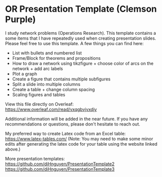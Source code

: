 # OR Presentation Template (Clemson Purple)

I study network problems (Operations Research). This template contains a some items that I have repeatedly used when creating presentation slides. Please feel free to use this template. A few things you can find here:
- List with bullets and numbered list
- Frame/Block for theorems and propositions
- How to draw a network using tikzfigure + choose color of arcs on the network + add arc labels
- Plot a graph
- Create a figure that contains multiple subfigures
- Split a slide into multiple columns
- Create a table + change column spacing
- Scaling figures and tables 

View this file directly on Overleaf: https://www.overleaf.com/read/vxqgbvjvxdjy

Additional information will be added in the near future. If you have any recommendations or questions, please don't hesitate to reach out. 

My preferred way to create Latex code from an Excel table: https://www.latex-tables.com/
(Note: You may need to make some minor edits after generating the latex code for your table using the website linked above.)

More presentation templates:
https://github.com/diHnguyen/PresentationTemplate2
https://github.com/diHnguyen/PresentationTemplate3
